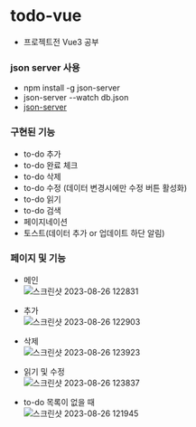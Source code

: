 # todo-vue
- 프로젝트전 Vue3 공부

### json server 사용
- npm install -g json-server
- json-server --watch db.json
- [json-server](https://github.com/typicode/json-server)



### 구현된 기능
- to-do 추가
- to-do 완료 체크
- to-do 삭제
- to-do 수정 (데이터 변경시에만 수정 버튼 활성화)
- to-do 읽기
- to-do 검색
- 페이지네이션
- 토스트(데이터 추가 or 업데이트 하단 알림)

### 페이지 및 기능
- 메인  
![스크린샷 2023-08-26 122831](https://github.com/CodingCitron/vue-to-do/assets/78482307/25f82f8d-c25d-4cd5-91f7-ae77b3c353b1)

- 추가  
![스크린샷 2023-08-26 122903](https://github.com/CodingCitron/vue-to-do/assets/78482307/fb4152e9-73c4-4833-9679-a483dcf4bdbc)

- 삭제  
![스크린샷 2023-08-26 123923](https://github.com/CodingCitron/vue-to-do/assets/78482307/da443b46-b378-43cc-b65e-6a3cf2829b45)

- 읽기 및 수정  
![스크린샷 2023-08-26 123837](https://github.com/CodingCitron/vue-to-do/assets/78482307/a1c20e5f-fe18-43a8-b61d-3bb4aca292a7)

- to-do 목록이 없을 때  
![스크린샷 2023-08-26 121945](https://github.com/CodingCitron/vue-to-do/assets/78482307/1991721a-a1a5-4a87-b1ec-ab5c5fac7e02)
